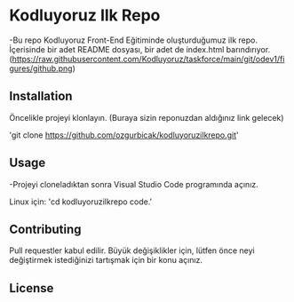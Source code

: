 # Kodluyoruz Ilk Repo

-Bu repo Kodluyoruz Front-End Eğitiminde oluşturduğumuz ilk repo. İçerisinde bir adet README dosyası, bir adet de index.html barındırıyor.
(https://raw.githubusercontent.com/Kodluyoruz/taskforce/main/git/odev1/figures/github.png)

## Installation

Öncelikle projeyi klonlayın. (Buraya sizin reponuzdan aldığınız link gelecek)

'git clone https://github.com/ozgurbicak/kodluyoruzilkrepo.git'

## Usage

-Projeyi cloneladıktan sonra Visual Studio Code programında açınız.

Linux için:
'cd kodluyoruzilkrepo
code.'

## Contributing

Pull requestler kabul edilir. Büyük değişiklikler için, lütfen önce neyi değiştirmek istediğinizi tartışmak için bir konu açınız.

## License
